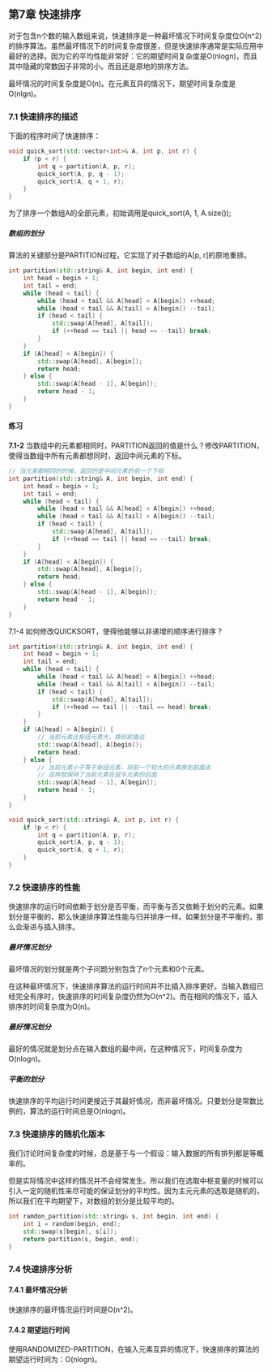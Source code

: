 ## 第7章 快速排序

对于包含n个数的输入数组来说，快速排序是一种最坏情况下时间复杂度位O(n^2)的排序算法。虽然最坏情况下的时间复杂度很差，但是快速排序通常是实际应用中最好的选择。因为它的平均性能非常好：它的期望时间复杂度是O(nlogn)，而且其中隐藏的常数因子非常的小。而且还是原地的排序方法。

最坏情况的时间复杂度是O(n)。在元素互异的情况下，期望时间复杂度是O(nlgn)。

### 7.1 快速排序的描述

下面的程序时间了快速排序：

```C++
void quick_sort(std::vector<int>& A, int p, int r) {
    if (p < r) {
        int q = partition(A, p, r);
        quick_sort(A, p, q - 1);
        quick_sort(A, q + 1, r);
    }
}
```

为了排序一个数组A的全部元素，初始调用是quick_sort(A, 1, A.size());

##### 数组的划分

算法的关键部分是PARTITION过程，它实现了对子数组的A[p, r]的原地重排。

```C++
int partition(std::string& A, int begin, int end) {
    int head = begin + 1;
    int tail = end;
    while (head < tail) {
        while (head < tail && A[head] < A[begin]) ++head;
        while (head < tail && A[tail] > A[begin]) --tail;
        if (head < tail) {
            std::swap(A[head], A[tail]);
            if (++head == tail || head == --tail) break;
        }
    }
    if (A[head] < A[begin]) {
        std::swap(A[head], A[begin]);
        return head;
    } else {
        std::swap(A[head - 1], A[begin]);
        return head - 1;
    }
}
```

#### 练习

**7.1-2** 当数组中的元素都相同时，PARTITION返回的值是什么？修改PARTITION，使得当数组中所有元素都想同时，返回中间元素的下标。

```C++
// 当元素都相同的时候，返回的是中间元素的前一个下标
int partition(std::string& A, int begin, int end) {
    int head = begin + 1;
    int tail = end;
    while (head < tail) {
        while (head < tail && A[head] < A[begin]) ++head;
        while (head < tail && A[tail] > A[begin]) --tail;
        if (head < tail) {
            std::swap(A[head], A[tail]);
            if (++head == tail || head == --tail) break;
        }
    }
    if (A[head] < A[begin]) {
        std::swap(A[head], A[begin]);
        return head;
    } else {
        std::swap(A[head - 1], A[begin]);
        return head - 1;
    }
}
```

7.1-4 如何修改QUICKSORT，使得他能够以非递增的顺序进行排序？

```C++
int partition(std::string& A, int begin, int end) {
    int head = begin + 1;
    int tail = end;
    while (head < tail) {
        while (head < tail && A[head] > A[begin]) ++head;
        while (head < tail && A[tail] < A[begin]) --tail;
        if (head < tail) {
            std::swap(A[head], A[tail]);
            if (++head == tail || --tail == head) break;
        }
    }
    if (A[head] > A[begin]) {
        // 当前元素比枢纽元素大，换到前面去
        std::swap(A[head], A[begin]);
        return head;
    } else {
        // 当前元素小于等于枢纽元素，将前一个较大的元素换到前面去
        // 这样就保持了当前元素在鼠牛元素的后面
        std::swap(A[head - 1], A[begin]);
        return head - 1;
    }
}

void quick_sort(std::string& A, int p, int r) {
    if (p < r) {
        int q = partition(A, p, r);
        quick_sort(A, p, q - 1);
        quick_sort(A, q + 1, r);
    }
}
```

### 7.2 快速排序的性能

快速排序的运行时间依赖于划分是否平衡，而平衡与否又依赖于划分的元素。如果划分是平衡的，那么快速排序算法性能与归并排序一样。如果划分是不平衡的，那么会渐进与插入排序。

##### 最坏情况划分

最坏情况的划分就是两个子问题分别包含了n个元素和0个元素。

在这种最坏情况下，快速排序算法的运行时间并不比插入排序更好。当输入数组已经完全有序时，快速排序的时间复杂度仍然为O(n^2)。而在相同的情况下，插入排序的时间复杂度为O(n)。

##### 最好情况划分

最好的情况就是划分点在输入数组的最中间，在这种情况下，时间复杂度为O(nlogn)。

##### 平衡的划分

快速排序的平均运行时间更接近于其最好情况，而非最坏情况。只要划分是常数比例的，算法的运行时间总是O(nlogn)。

### 7.3 快速排序的随机化版本

我们讨论时间复杂度的时候，总是基于与一个假设：输入数据的所有排列都是等概率的。

但是实际情况中这样的情况并不会经常发生。所以我们在选取中枢变量的时候可以引入一定的随机性来尽可能的保证划分的平均性。因为主元元素的选取是随机的，所以我们在平均期望下，对数组的划分是比较平均的。

```C++
int ramdon_partition(std::string& s, int begin, int end) {
    int i = random(begin, end);
    std::swap(s[begin], s[i]);
    return partition(s, begin, end);
}
```

### 7.4 快速排序分析

#### 7.4.1 最坏情况分析

快速排序的最坏情况运行时间是O(n^2)。

#### 7.4.2 期望运行时间

使用RANDOMIZED-PARTITION，在输入元素互异的情况下，快速排序的算法的期望运行时间为：O(nlogn)。

